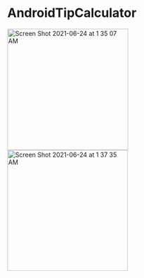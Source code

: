 # AndroidTipCalculator
<img width="275" alt="Screen Shot 2021-06-24 at 1 35 07 AM" src="https://user-images.githubusercontent.com/40262346/123214170-7ea22e80-d48c-11eb-967e-1565eef2bf5b.png"> <img width="274" alt="Screen Shot 2021-06-24 at 1 37 35 AM" src="https://user-images.githubusercontent.com/40262346/123214420-ce80f580-d48c-11eb-84ed-49ec74efb32d.png">

